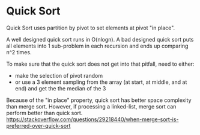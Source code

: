 # Quick Sort

Quick Sort uses partition by pivot to set elements at pivot "in place". 

A well designed quick sort runs in O(nlogn). A bad designed quick sort puts all elements into 1 sub-problem in each recursion and ends up comparing n^2 times. 

To make sure that the quick sort does not get into that pitfall, need to either:
* make the selection of pivot random
* or use a 3 element sampling from the array (at start, at middle, and at end) and get the the median of the 3

Because of the "in place" property, quick sort has better space complexity than merge sort. 
However, if processing a linked-list, merge sort can perform better than quick sort. https://stackoverflow.com/questions/29218440/when-merge-sort-is-preferred-over-quick-sort
